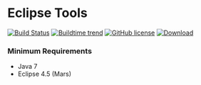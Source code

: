 Eclipse Tools
======================

[![Build Status](https://travis-ci.org/ugrave/com.github.ugrave.tools.svg?branch=master)](https://travis-ci.org/ugrave/com.github.ugrave.tools) [![Buildtime trend](https://buildtimetrend.herokuapp.com/badge/ugrave/com.github.ugrave.tools/latest)](https://buildtimetrend.herokuapp.com/dashboard/ugrave/com.github.ugrave.tools/) [![GitHub license](https://img.shields.io/github/license/ugrave/com.github.ugrave.tools.svg)](https://www.eclipse.org/legal/epl-v10.html) [![Download](https://api.bintray.com/packages/ugrave/com.github.ugrave/com.github.ugrave.tools/images/download.svg)](https://bintray.com/ugrave/com.github.ugrave/com.github.ugrave.tools/_latestVersion)

### Minimum Requirements

- Java 7
- Eclipse 4.5 (Mars)
